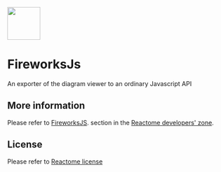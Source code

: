 [<img src=https://user-images.githubusercontent.com/6883670/31999264-976dfb86-b98a-11e7-9432-0316345a72ea.png height=75 />](https://reactome.org)

# FireworksJs
An exporter of the diagram viewer to an ordinary Javascript API

## More information

Please refer to [FireworksJS](https://reactome.org/dev/pathways-overview/js/).
section in the [Reactome developers' zone](https://reactome.org/dev/).

## License

Please refer to [Reactome license](https://reactome.org/license)
